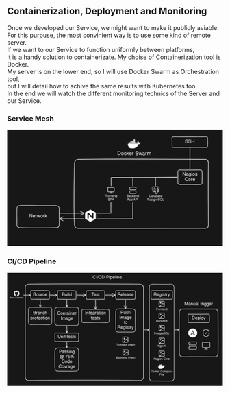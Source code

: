 <h2>Containerization, Deployment and Monitoring</h2>

Once we developed our Service, we might want to make it publicly aviable. </br> 
For this purpuse, the most convinient way is to use some kind of remote server. </br>
If we want to our Service to function uniformly between platforms, </br>
it is a handy solution to containerizate. My choise of Containerization tool is Docker. </br>
My server is on the lower end, so I will use Docker Swarm as Orchestration tool, </br>
but I will detail how to achive the same results with Kubernetes too. </br>
In the end we will watch the different monitoring technics of the Server and our Service.


<h3>Service Mesh</h3>
<img src="docs/img/simmatmesh.png">

<h3>CI/CD Pipeline</h3>
<img src="docs/img/cicd.png">